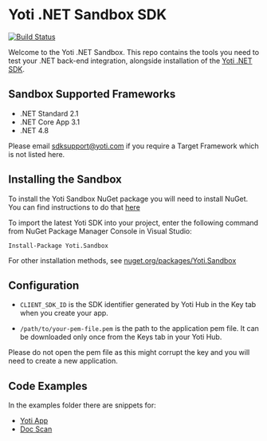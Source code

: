 # Yoti .NET Sandbox SDK

[![Build Status](https://dev.azure.com/yoti/Dotnet%20SDK%20Sandbox/_apis/build/status/getyoti.yoti-dotnet-sdk-sandbox?branchName=master)](https://dev.azure.com/yoti/Dotnet%20SDK%20Sandbox/_build/latest?definitionId=9&branchName=master)

Welcome to the Yoti .NET Sandbox. This repo contains the tools you need to test your .NET back-end integration, alongside installation of the [Yoti .NET SDK](https://github.com/getyoti/yoti-dotnet-sdk).

## Sandbox Supported Frameworks
- .NET Standard 2.1
- .NET Core App 3.1
- .NET 4.8

Please email [sdksupport@yoti.com](mailto:sdksupport@yoti.com) if you require a Target Framework which is not listed here.

## Installing the Sandbox

To install the Yoti Sandbox NuGet package you will need to install NuGet. You can find instructions to do that [here](http://docs.nuget.org/ndocs/guides/install-nuget)

To import the latest Yoti SDK into your project, enter the following command from NuGet Package Manager Console in Visual Studio:

```
Install-Package Yoti.Sandbox
```

For other installation methods, see [nuget.org/packages/Yoti.Sandbox](https://www.nuget.org/packages/Yoti.Sandbox)

## Configuration

* `CLIENT_SDK_ID` is the SDK identifier generated by Yoti Hub in the Key tab when you create your app. 

* `/path/to/your-pem-file.pem` is the path to the application pem file. It can be downloaded only once from the Keys tab in your Yoti Hub.

Please do not open the pem file as this might corrupt the key and you will need to create a new application.

## Code Examples

In the examples folder there are snippets for:
- [Yoti App](/Examples/Yoti.Auth.Sandbox.Examples/ProfileSandboxExample.cs)
- [Doc Scan](/Examples/Yoti.Auth.Sandbox.Examples/DocScanSandboxExample.cs)